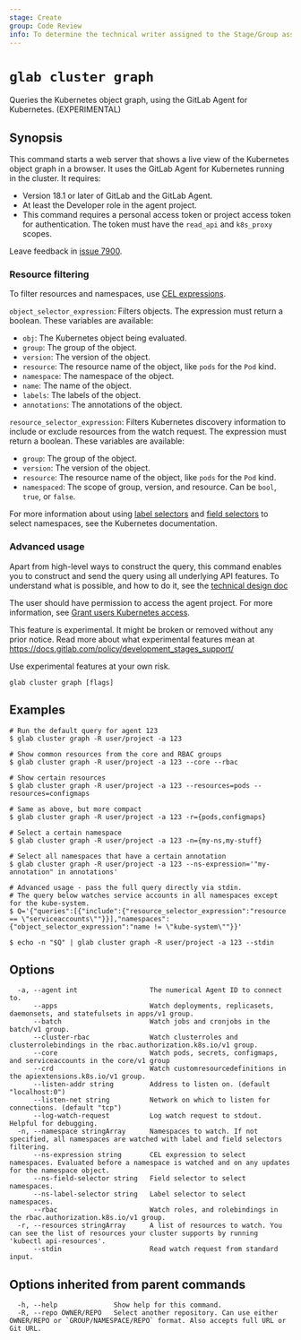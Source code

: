 ```yaml
---
stage: Create
group: Code Review
info: To determine the technical writer assigned to the Stage/Group associated with this page, see https://about.gitlab.com/handbook/product/ux/technical-writing/#assignments
---
```


<!--
This documentation is auto generated by a script.
Please do not edit this file directly. Run `make gen-docs` instead.
-->

# `glab cluster graph`

Queries the Kubernetes object graph, using the GitLab Agent for Kubernetes. (EXPERIMENTAL)

## Synopsis

This command starts a web server that shows a live view of the Kubernetes object graph in a browser.
It uses the GitLab Agent for Kubernetes running in the cluster.
It requires:

- Version 18.1 or later of GitLab and the GitLab Agent.
- At least the Developer role in the agent project.
- This command requires a personal access token or project access token
  for authentication. The token must have the `read_api` and `k8s_proxy` scopes.

Leave feedback in [issue 7900](https://gitlab.com/gitlab-org/cli/-/issues/7900).

### Resource filtering

To filter resources and namespaces, use [CEL expressions](https://cel.dev/).

`object_selector_expression`: Filters objects. The expression must return a boolean. These variables are available:

- `obj`: The Kubernetes object being evaluated.
- `group`: The group of the object.
- `version`: The version of the object.
- `resource`: The resource name of the object, like `pods` for the `Pod` kind.
- `namespace`: The namespace of the object.
- `name`: The name of the object.
- `labels`: The labels of the object.
- `annotations`: The annotations of the object.

`resource_selector_expression`: Filters Kubernetes discovery information to include or exclude resources
from the watch request. The expression must return a boolean. These variables are available:

- `group`: The group of the object.
- `version`: The version of the object.
- `resource`: The resource name of the object, like `pods` for the `Pod` kind.
- `namespaced`: The scope of group, version, and resource. Can be `bool`, `true`, or `false`.

For more information about using [label selectors](https://kubernetes.io/docs/concepts/overview/working-with-objects/labels/#label-selectors)
and [field selectors](https://kubernetes.io/docs/concepts/overview/working-with-objects/field-selectors/) to select namespaces, see the Kubernetes documentation.

### Advanced usage

Apart from high-level ways to construct the query, this command enables
you to construct and send the query using all underlying API features.
To understand what is possible, and how to do it, see the
[technical design doc](https://gitlab.com/gitlab-org/cluster-integration/gitlab-agent/-/blob/master/doc/graph_api.md)

The user should have permission to access the agent project.
For more information, see [Grant users Kubernetes access](https://docs.gitlab.com/user/clusters/agent/user_access/).

This feature is experimental. It might be broken or removed without any prior notice.
Read more about what experimental features mean at
<https://docs.gitlab.com/policy/development_stages_support/>

Use experimental features at your own risk.

```plaintext
glab cluster graph [flags]
```

## Examples

```console
# Run the default query for agent 123
$ glab cluster graph -R user/project -a 123

# Show common resources from the core and RBAC groups
$ glab cluster graph -R user/project -a 123 --core --rbac

# Show certain resources
$ glab cluster graph -R user/project -a 123 --resources=pods --resources=configmaps

# Same as above, but more compact
$ glab cluster graph -R user/project -a 123 -r={pods,configmaps}

# Select a certain namespace
$ glab cluster graph -R user/project -a 123 -n={my-ns,my-stuff}

# Select all namespaces that have a certain annotation
$ glab cluster graph -R user/project -a 123 --ns-expression='"my-annotation" in annotations'

# Advanced usage - pass the full query directly via stdin.
# The query below watches service accounts in all namespaces except for the kube-system.
$ Q='{"queries":[{"include":{"resource_selector_expression":"resource == \"serviceaccounts\""}}],"namespaces":{"object_selector_expression":"name != \"kube-system\""}}'

$ echo -n "$Q" | glab cluster graph -R user/project -a 123 --stdin

```

## Options

```plaintext
  -a, --agent int                  The numerical Agent ID to connect to.
      --apps                       Watch deployments, replicasets, daemonsets, and statefulsets in apps/v1 group.
      --batch                      Watch jobs and cronjobs in the batch/v1 group.
      --cluster-rbac               Watch clusterroles and clusterrolebindings in the rbac.authorization.k8s.io/v1 group.
      --core                       Watch pods, secrets, configmaps, and serviceaccounts in the core/v1 group
      --crd                        Watch customresourcedefinitions in the apiextensions.k8s.io/v1 group.
      --listen-addr string         Address to listen on. (default "localhost:0")
      --listen-net string          Network on which to listen for connections. (default "tcp")
      --log-watch-request          Log watch request to stdout. Helpful for debugging.
  -n, --namespace stringArray      Namespaces to watch. If not specified, all namespaces are watched with label and field selectors filtering.
      --ns-expression string       CEL expression to select namespaces. Evaluated before a namespace is watched and on any updates for the namespace object.
      --ns-field-selector string   Field selector to select namespaces.
      --ns-label-selector string   Label selector to select namespaces.
      --rbac                       Watch roles, and rolebindings in the rbac.authorization.k8s.io/v1 group.
  -r, --resources stringArray      A list of resources to watch. You can see the list of resources your cluster supports by running 'kubectl api-resources'.
      --stdin                      Read watch request from standard input.
```

## Options inherited from parent commands

```plaintext
  -h, --help              Show help for this command.
  -R, --repo OWNER/REPO   Select another repository. Can use either OWNER/REPO or `GROUP/NAMESPACE/REPO` format. Also accepts full URL or Git URL.
```
